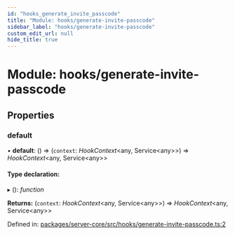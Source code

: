 ```yaml
---
id: "hooks_generate_invite_passcode"
title: "Module: hooks/generate-invite-passcode"
sidebar_label: "hooks/generate-invite-passcode"
custom_edit_url: null
hide_title: true
---
```


# Module: hooks/generate-invite-passcode

## Properties

### default

• **default**: () => (`context`: *HookContext*<any, Service<any\>\>) => *HookContext*<any, Service<any\>\>

#### Type declaration:

▸ (): *function*

**Returns:** (`context`: *HookContext*<any, Service<any\>\>) => *HookContext*<any, Service<any\>\>

Defined in: [packages/server-core/src/hooks/generate-invite-passcode.ts:2](https://github.com/xr3ngine/xr3ngine/blob/77d12cea0/packages/server-core/src/hooks/generate-invite-passcode.ts#L2)
